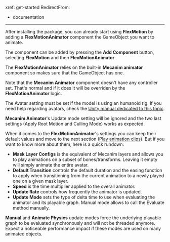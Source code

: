 ﻿xref: get-started
RedirectFrom:
 - documentation
---

After installing the package, you can already start using **FlexMotion** by adding a **FlexMotionAnimator** component the GameObject you want to animate.

The component can be added by pressing the **Add Component** button, selecting **FlexMotion** and then **FlexMotionAnimator**.

<?# Figure Src="/img/documentation/get-started-add-component.jpg" Class="text-center" /?>

The **FlexMotionAnimator** relies on the built-in **Mecanim animator** component so makes sure that the GameObject has one.

Note that the **Mecanim Animator** component doesn't have any controller set. That's normal and if it does it will be overriden by the **FlexMotionAnimator** logic.

The Avatar setting must be set if the model is using an humanoid rig. If you need help regarding avatars, check the [Unity manual dedicated to this topic](https://docs.unity3d.com/Manual/ConfiguringtheAvatar.html#AvatarSetup).

<?# Figure Src="/img/documentation/get-started-added-animator.jpg" Class="text-center" /?>

**Mecanim Animator**'s Update mode setting will be ignored and the two last settings (Apply Root Motion and Culling Mode) works as expected.

When it comes to the **FlexMotionAnimator**'s settings you can keep their default values and move to the next section ([Play animation clips](/documentation/play-animation-clips)).
But if you want to know more about them, here is a quick rundown:

- **Mask Layer Configs** is the equivalent of Mecanim layers and allows you to play animations on a subset of bones/transforms. Leaving it empty will simply animate the entire avatar.
- **Default Transition** controls the default duration and the easing function to apply when transitioning from the current animation to a newly played one on a given mask layer. 
- **Speed** is the time multiplier applied to the overall animator.
- **Update Rate** controls how frequently the animator is updated.
- **Update Mode** sets the type of delta time to use when evaluating the animator and its playable graph. Manual mode allows to call the Evaluate method manually.

<?# Callout Type="warning" Title="⏱️ Performance consideration" ?>
<strong>Manual</strong> and <strong>Animate Physics</strong> update modes force the underlying playable graph to be evaluated synchronously and will not be threaded anymore.
Expect a noticeable performance impact if these modes are used on many animated objects.
<?#/ Callout ?>